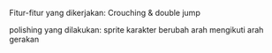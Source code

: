 Fitur-fitur yang dikerjakan:
Crouching & double jump

polishing yang dilakukan:
sprite karakter berubah arah mengikuti arah gerakan
